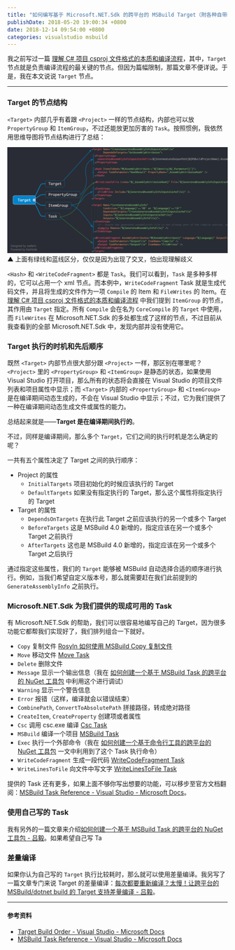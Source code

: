 ```yaml
---
title: "如何编写基于 Microsoft.NET.Sdk 的跨平台的 MSBuild Target（附各种自带的 Task）"
publishDate: 2018-05-20 19:00:34 +0800
date: 2018-12-14 09:54:00 +0800
categories: visualstudio msbuild
---
```


我之前写过一篇 [理解 C# 项目 csproj 文件格式的本质和编译流程](/post/understand-the-csproj.html)，其中，`Target` 节点就是负责编译流程的最关键的节点。但因为篇幅限制，那篇文章不便详说。于是，我在本文说说 `Target` 节点。

---

<div id="toc"></div>

### Target 的节点结构

`<Target>` 内部几乎有着跟 `<Project>` 一样的节点结构，内部也可以放 `PropertyGroup` 和 `ItemGroup`，不过还能放更加厉害的 `Task`。按照惯例，我依然用思维导图将节点结构进行了总结：

![Target 的节点结构](/static/posts/2018-05-20-16-34-13.png)  
▲ 上面有绿线和蓝线区分，仅仅是因为出现了交叉，怕出现理解歧义

`<Hash>` 和 `<WriteCodeFragment>` 都是 `Task`。我们可以看到，`Task` 是多种多样的，它可以占用一个 xml 节点。而本例中，`WriteCodeFragment` Task 就是生成代码文件，并且将生成的文件作为一项 `Compile` 的 Item 和 `FileWrites` 的 Item。在 [理解 C# 项目 csproj 文件格式的本质和编译流程](/post/understand-the-csproj.html) 中我们提到 `ItemGroup` 的节点，其作用由 `Target` 指定。所有 `Compile` 会在名为 `CoreCompile` 的 `Target` 中使用，而 `FileWrites` 在 Microsoft.NET.Sdk 的多处都生成了这样的节点，不过目前从我查看到的全部 Microsoft.NET.Sdk 中，发现内部并没有使用它。

### Target 执行的时机和先后顺序

既然 `<Target>` 内部节点很大部分跟 `<Project>` 一样，那区别在哪里呢？`<Project>` 里的 `<PropertyGroup>` 和 `<ItemGroup>` 是静态的状态，如果使用 Visual Studio 打开项目，那么所有的状态将会直接在 Visual Studio 的项目文件列表和项目属性中显示；而 `<Target>` 内部的 `<PropertyGroup>` 和 `<ItemGroup>` 是在编译期间动态生成的，不会在 Visual Studio 中显示；不过，它为我们提供了一种在编译期间动态生成文件或属性的能力。

总结起来就是——**Target 是在编译期间执行的**。

不过，同样是编译期间，那么多个 `Target`，它们之间的执行时机是怎么确定的呢？

一共有五个属性决定了 Target 之间的执行顺序：

* Project 的属性
    - `InitialTargets` 项目初始化的时候应该执行的 Target
    - `DefaultTargets` 如果没有指定执行的 Target，那么这个属性将指定执行的 Target
* Target 的属性
    - `DependsOnTargets` 在执行此 Target 之前应该执行的另一个或多个 Target
    - `BeforeTargets` 这是 MSBuild 4.0 新增的，指定应该在另一个或多个 Target 之前执行
    - `AfterTargets` 这也是 MSBuild 4.0 新增的，指定应该在另一个或多个 Target 之后执行

通过指定这些属性，我们的 `Target` 能够被 MSBuild 自动选择合适的顺序进行执行。例如，当我们希望自定义版本号，那么就需要赶在我们此前提到的 `GenerateAssemblyInfo` 之前执行。

### Microsoft.NET.Sdk 为我们提供的现成可用的 Task

有 Microsoft.NET.Sdk 的帮助，我们可以很容易地编写自己的 Target，因为很多功能它都帮我们实现好了，我们排列组合一下就好。

- `Copy` 复制文件 [Rosyln 如何使用 MSBuild Copy 复制文件](https://lindexi.oschina.io/lindexi/post/Rosyln-%E5%A6%82%E4%BD%95%E4%BD%BF%E7%94%A8-MSBuild-Copy-%E5%A4%8D%E5%88%B6%E6%96%87%E4%BB%B6.html)
- `Move` 移动文件 [Move Task](https://docs.microsoft.com/en-us/visualstudio/msbuild/move-task?wt.mc_id=MVP)
- `Delete` 删除文件
- `Message` 显示一个输出信息（我在 [如何创建一个基于 MSBuild Task 的跨平台的 NuGet 工具包](/post/create-a-cross-platform-msbuild-task-based-nuget-tool.html) 中利用这个进行调试）
- `Warning` 显示一个警告信息
- `Error` 报错（这样，编译就会以错误结束）
- `CombinePath`, `ConvertToAbsolutePath` 拼接路径，转成绝对路径
- `CreateItem`, `CreateProperty` 创建项或者属性
- `Csc` 调用 csc.exe 编译 [Csc Task](https://docs.microsoft.com/en-us/visualstudio/msbuild/csc-task?wt.mc_id=MVP)
- `MSBuild` 编译一个项目 [MSBuild Task](https://docs.microsoft.com/en-us/visualstudio/msbuild/msbuild-task?wt.mc_id=MVP)
- `Exec` 执行一个外部命令（我在 [如何创建一个基于命令行工具的跨平台的 NuGet 工具包](/post/create-a-cross-platform-command-based-nuget-tool.html) 一文中利用到了这个 Task 执行命令）
- `WriteCodeFragment` 生成一段代码 [WriteCodeFragment Task](https://docs.microsoft.com/en-us/visualstudio/msbuild/writecodefragment-task?wt.mc_id=MVP)
- `WriteLinesToFile` 向文件中写文字 [WriteLinesToFile Task](https://docs.microsoft.com/en-us/visualstudio/msbuild/writelinestofile-task?wt.mc_id=MVP)

提供的 Task 还有更多，如果上面不够你写出想要的功能，可以移步至官方文档翻阅：[MSBuild Task Reference - Visual Studio - Microsoft Docs](https://docs.microsoft.com/en-us/visualstudio/msbuild/msbuild-task-reference?wt.mc_id=MVP)。

### 使用自己写的 Task

我有另外的一篇文章来介绍[如何创建一个基于 MSBuild Task 的跨平台的 NuGet 工具包 - 吕毅](/post/create-a-cross-platform-msbuild-task-based-nuget-tool.html)。如果希望自己写 Ta

### 差量编译

如果你认为自己写的 `Target` 执行比较耗时，那么就可以使用差量编译。我另写了一篇文章专门来说 Target 的差量编译：[每次都要重新编译？太慢！让跨平台的 MSBuild/dotnet build 的 Target 支持差量编译 - 吕毅](/post/msbuild-incremental-build.html)。

---

#### 参考资料

- [Target Build Order - Visual Studio - Microsoft Docs](https://docs.microsoft.com/en-us/visualstudio/msbuild/target-build-order?wt.mc_id=MVP)
- [MSBuild Task Reference - Visual Studio - Microsoft Docs](https://docs.microsoft.com/en-us/visualstudio/msbuild/msbuild-task-reference?wt.mc_id=MVP)
